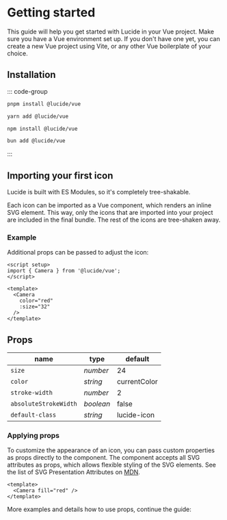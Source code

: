 <script setup>
import OverviewLink from '../../.vitepress/theme/components/base/OverviewLink.vue'
import OverviewLinkGrid from '../../.vitepress/theme/components/base/OverviewLinkGrid.vue'
import { vueSidebar } from '../../.vitepress/sidebar/vue'
</script>

# Getting started

This guide will help you get started with Lucide in your Vue project.
Make sure you have a Vue environment set up. If you don't have one yet, you can create a new Vue project using Vite, or any other Vue boilerplate of your choice.

## Installation

::: code-group

```sh [pnpm]
pnpm install @lucide/vue
```

```sh [yarn]
yarn add @lucide/vue
```

```sh [npm]
npm install @lucide/vue
```

```sh [bun]
bun add @lucide/vue
```

:::

## Importing your first icon

Lucide is built with ES Modules, so it's completely tree-shakable.

Each icon can be imported as a Vue component, which renders an inline SVG element. This way, only the icons that are imported into your project are included in the final bundle. The rest of the icons are tree-shaken away.

### Example

Additional props can be passed to adjust the icon:

```vue
<script setup>
import { Camera } from '@lucide/vue';
</script>

<template>
  <Camera
    color="red"
    :size="32"
  />
</template>
```

## Props

|  name                   |   type    |  default     |
| ----------------------- | --------- | ------------ |
| `size`                  | *number*  | 24           |
| `color`                 | *string*  | currentColor |
| `stroke-width`          | *number*  | 2            |
| `absoluteStrokeWidth`   | *boolean* | false        |
| `default-class`         | *string*  | lucide-icon  |

### Applying props

To customize the appearance of an icon, you can pass custom properties as props directly to the component. The component accepts all SVG attributes as props, which allows flexible styling of the SVG elements. See the list of SVG Presentation Attributes on [MDN](https://developer.mozilla.org/en-US/docs/Web/SVG/Attribute/Presentation).

```vue
<template>
  <Camera fill="red" />
</template>
```

More examples and details how to use props, continue the guide:

<OverviewLinkGrid>
  <OverviewLink v-for="item in vueSidebar[1].items" :key="item.link" :href="item.link" :title="item.text" :desc="item.desc"/>
</OverviewLinkGrid >
